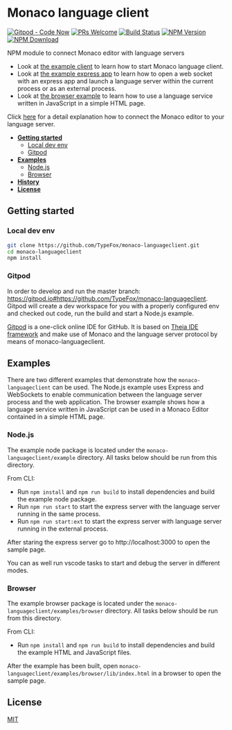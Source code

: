 # Monaco language client
[![Gitpod - Code Now](https://img.shields.io/badge/Gitpod-code%20now-blue.svg?longCache=true)](https://gitpod.io#https://github.com/TypeFox/monaco-languageclient)
[![PRs Welcome](https://img.shields.io/badge/PRs-welcome-brightgreen.svg?longCache=true)](https://github.com/TypeFox/monaco-languageclient/labels/help%20wanted)
[![Build Status](https://travis-ci.org/TypeFox/monaco-languageclient.svg?branch=master)](https://travis-ci.org/TypeFox/monaco-languageclient)
[![NPM Version](https://img.shields.io/npm/v/monaco-languageclient.svg)](https://www.npmjs.com/package/monaco-languageclient)
[![NPM Download](https://img.shields.io/npm/dt/monaco-languageclient.svg)](https://www.npmjs.com/package/monaco-languageclient)

NPM module to connect Monaco editor with language servers

- Look at [the example client](https://github.com/TypeFox/monaco-languageclient/blob/master/example/src/client.ts) to learn how to start Monaco language client.
- Look at [the example express app](https://github.com/TypeFox/monaco-languageclient/blob/master/example/src/server.ts) to learn how to open a web socket with an express app and launch a language server within the current process or as an external process.
- Look at [the browser example](https://github.com/TypeFox/monaco-languageclient/blob/master/examples/browser/src/client.ts) to learn how to use a language service written in JavaScript in a simple HTML page.

Click [here](http://typefox.io/teaching-the-language-server-protocol-to-microsofts-monaco-editor) for a detail explanation how to connect the Monaco editor to your language server.

- [**Getting started**](#getting-started)
   - [Local dev env](#local-dev-env)
  - [Gitpod](#gitpod)
- [**Examples**](#examples)
  - [Node.js](#node-js)
  - [Browser](#browser)
- [**History**](CHANGELOG.md)
- [**License**](#license)

## Getting started

### Local dev env

```bash
git clone https://github.com/TypeFox/monaco-languageclient.git
cd monaco-languageclient
npm install
```

### Gitpod

In order to develop and run the master branch: https://gitpod.io#https://github.com/TypeFox/monaco-languageclient. 
Gitpod will create a dev workspace for you with a properly configured env and checked out code, run the build and start a Node.js example.

[Gitpod](https://www.gitpod.io) is a one-click online IDE for GitHub. It is based on [Theia IDE framework](http://www.theia-ide.org) and make use of Monaco and the language server protocol by means of monaco-languageclient.

## Examples

There are two different examples that demonstrate how the `monaco-languageclient` can be used. The Node.js example uses Express and WebSockets to enable communication between the language server process and the web application. The browser example shows how a language service written in JavaScript can be used in a Monaco Editor contained in a simple HTML page.

### Node.js

The example node package is located under the `monaco-languageclient/example` directory. All tasks below should be run from this directory.

From CLI:
- Run `npm install` and `npm run build` to install dependencies and build the example node package.
- Run `npm run start` to start the express server with the language server running in the same process.
- Run `npm run start:ext` to start the express server with language server running in the external process.

After staring the express server go to http://localhost:3000 to open the sample page.

You can as well run vscode tasks to start and debug the server in different modes.

### Browser

The example browser package is located under the `monaco-languageclient/examples/browser` directory. All tasks below should be run from this directory.

From CLI:
- Run `npm install` and `npm run build` to install dependencies and build the example HTML and JavaScript files.

After the example has been built, open `monaco-languageclient/examples/browser/lib/index.html` in a browser to open the sample page.

## License
[MIT](https://github.com/TypeFox/monaco-languageclient/blob/master/License.txt)
